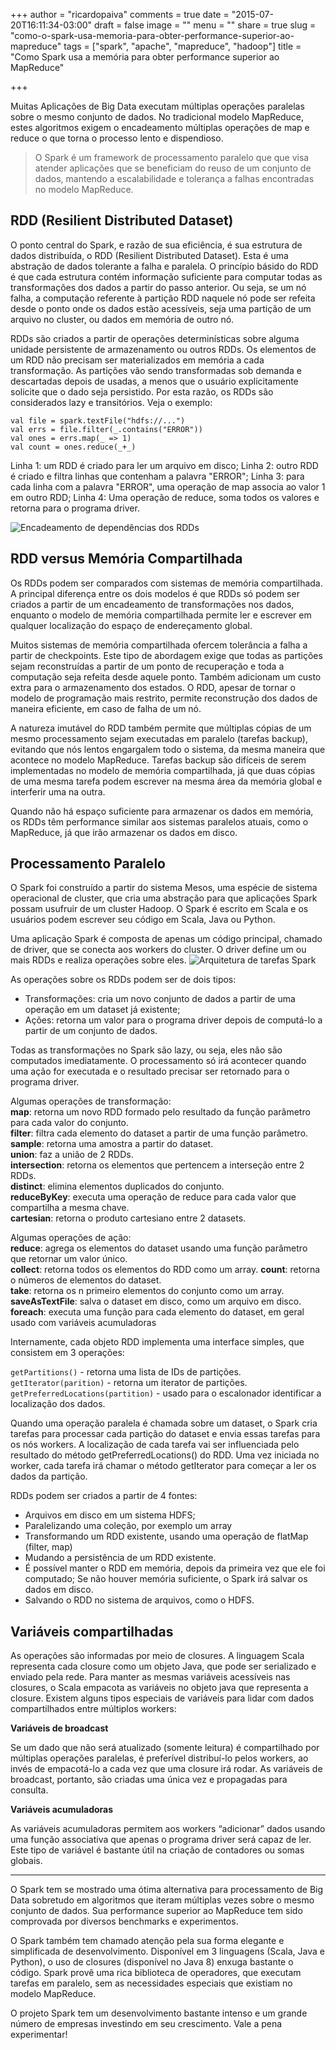 +++
author = "ricardopaiva"
comments = true
date = "2015-07-20T16:11:34-03:00"
draft = false
image = ""
menu = ""
share = true
slug = "como-o-spark-usa-memoria-para-obter-performance-superior-ao-mapreduce"
tags = ["spark", "apache", "mapreduce", "hadoop"]
title = "Como Spark usa a memória para obter performance superior ao MapReduce"

+++

Muitas Aplicações de Big Data executam múltiplas operações paralelas sobre o mesmo conjunto de dados. No tradicional modelo MapReduce, estes algoritmos exigem o encadeamento múltiplas operações de map e reduce o que torna o processo lento e dispendioso.

> O Spark é um framework de processamento paralelo que que visa atender
> aplicações que se beneficiam do reuso de um conjunto de dados,
> mantendo a escalabilidade e tolerança a falhas encontradas no modelo
> MapReduce.

RDD (Resilient Distributed Dataset)
-----------------------------------

O ponto central do Spark, e razão de sua eficiência, é sua estrutura de dados distribuída, o RDD (Resilient Distributed Dataset). Esta é uma abstração de dados tolerante a falha e paralela. O princípio básido do RDD é que cada estrutura contém informação suficiente para computar todas as transformações dos dados a partir do passo anterior. Ou seja, se um nó falha, a computação referente à partição RDD naquele nó pode ser refeita desde o ponto onde os dados estão acessíveis, seja uma partição de um arquivo no cluster, ou dados em memória de outro nó.

RDDs são criados a partir de operações determinísticas sobre alguma unidade persistente de armazenamento ou outros RDDs. Os elementos de um RDD não precisam ser materializados em memória a cada transformação. As partições vão sendo transformadas sob demanda e descartadas depois de usadas, a menos que o usuário explicitamente solicite que o dado seja persistido. Por esta razão, os RDDs são considerados lazy e transitórios. Veja o exemplo:

    val file = spark.textFile("hdfs://...")
    val errs = file.filter(_.contains("ERROR"))
    val ones = errs.map(_ => 1)
    val count = ones.reduce(_+_)

Linha 1: um RDD é criado para ler um arquivo em disco;
Linha 2: outro RDD é criado e filtra linhas que contenham a palavra "ERROR";
Linha 3: para cada linha com a palavra "ERROR", uma operação de map associa ao valor 1 em outro RDD;
Linha 4: Uma operação de reduce, soma todos os valores e retorna para o programa driver.

![Encadeamento de dependências dos RDDs](/images/posts/como_funciona_o_spark/spark_rdd.svg)

RDD versus Memória Compartilhada
--------------------------------

Os RDDs podem ser comparados com sistemas de memória compartilhada. A principal diferença entre os dois modelos é que RDDs só podem ser criados a partir de um encadeamento de transformações nos dados, enquanto o modelo de memória compartilhada permite ler e escrever em qualquer localização do espaço de endereçamento global.

Muitos sistemas de memória compartilhada ofercem tolerância a falha a partir de checkpoints. Este tipo de abordagem exige que todas as partições sejam reconstruídas a partir de um ponto de recuperação e toda a computação seja refeita desde aquele ponto. Também adicionam um custo extra para o armazenamento dos estados. O RDD, apesar de tornar o modelo de programação mais restrito, permite reconstrução dos dados de maneira eficiente, em caso de falha de um nó.

A natureza imutável do RDD também permite que múltiplas cópias de um mesmo processamento sejam executadas em paralelo (tarefas backup), evitando que nós lentos engargalem todo o sistema, da mesma maneira que acontece no modelo MapReduce. Tarefas backup são difíceis de serem implementadas no modelo de memória compartilhada, já que duas cópias de uma mesma tarefa podem escrever na mesma área da memória global e interferir uma na outra.

Quando não há espaço suficiente para armazenar os dados em memória, os RDDs têm performance similar aos sistemas paralelos atuais, como o MapReduce, já que irão armazenar os dados em disco.

Processamento Paralelo
----------------------

O Spark foi construído a partir do sistema Mesos, uma espécie de sistema operacional de cluster, que cria uma abstração para que aplicações Spark possam usufruir de um cluster Hadoop. O Spark é escrito em Scala e os usuários podem escrever seu código em Scala, Java ou Python.

Uma aplicação Spark é composta de apenas um código principal, chamado de driver, que se conecta aos workers do cluster. O driver define um ou mais RDDs e realiza operações sobre eles.
![Arquitetura de tarefas Spark](/images/posts/como_funciona_o_spark/spark_workers.png)

As operações sobre os RDDs podem ser de dois tipos:

 - Transformações: cria um novo conjunto de dados a partir de uma
   operação em um dataset já existente;
 - Ações: retorna um valor para o programa driver depois de
   computá-lo a partir de um conjunto de dados.

Todas as transformações no Spark são lazy, ou seja, eles não são computados imediatamente. O processamento só irá acontecer quando uma ação for executada e o resultado precisar ser retornado para o programa driver.

Algumas operações de transformação:<br/>
**map**: retorna um novo RDD formado pelo resultado da função parâmetro para cada valor do conjunto.<br/>
**filter**: filtra cada elemento do dataset a partir de uma função parâmetro.<br/>
**sample**: retorna uma amostra a partir do dataset.<br/>
**union**: faz a união de 2 RDDs.<br/>
**intersection**: retorna os elementos que pertencem a interseção entre 2 RDDs.<br/>
**distinct**: elimina elementos duplicados do conjunto.<br/>
**reduceByKey**: executa uma operação de reduce para cada valor que compartilha a mesma chave.<br/>
**cartesian**: retorna o produto cartesiano entre 2 datasets.<br/>

Algumas operações de ação:<br/>
**reduce**: agrega os elementos do dataset usando uma função parâmetro que retornar um valor único.<br/>
**collect**: retorna todos os elementos do RDD como um array.
**count**: retorna o números de elementos do dataset.<br/>
**take**: retorna os n primeiro elementos do conjunto como um array.<br/>
**saveAsTextFile**: salva o dataset em disco, como um arquivo em disco.<br/>
**foreach**: executa uma função para cada elemento do dataset, em geral usado com variáveis acumuladoras<br/>

Internamente, cada objeto RDD implementa uma interface simples, que consistem em 3 operações:

`getPartitions()` - retorna uma lista de IDs de partições.<br/>
`getIterator(parition)` - retorna um iterator de partições.<br/>
`getPreferredLocations(partition)` - usado para o escalonador identificar a localização dos dados.

Quando uma operação paralela é chamada sobre um dataset, o Spark cria tarefas para processar cada partição do dataset e envia essas tarefas para os nós workers. A localização de cada tarefa vai ser influenciada pelo resultado do método getPreferredLocations() do RDD. Uma vez iniciada no worker, cada tarefa irá chamar o método getIterator para começar a ler os dados da partição.

RDDs podem ser criados a partir de 4 fontes:

 - Arquivos em disco em um sistema HDFS;
 - Paralelizando uma coleção, por exemplo um array
 - Transformando um RDD existente, usando uma operação de flatMap (filter, map)
 - Mudando a persistência de um RDD existente.
  - É possível manter o RDD em memória, depois da primeira vez que ele foi computado; Se não houver memória suficiente, o Spark irá salvar os dados em disco.
  - Salvando o RDD no sistema de arquivos, como o
   HDFS.

Variáveis compartilhadas
------------------------

As operações são informadas por meio de closures. A linguagem Scala representa cada closure como um objeto Java, que pode ser serializado e enviado pela rede. Para manter as mesmas variáveis acessíveis nas closures, o Scala empacota as variáveis no objeto java que representa a closure. Existem alguns tipos especiais de variáveis para lidar com dados compartilhados entre múltiplos workers:

**Variáveis de broadcast**

Se um dado que não será atualizado (somente leitura) é compartilhado por múltiplas operações paralelas, é preferível distribuí-lo pelos workers, ao invés de empacotá-lo a cada vez que uma closure irá rodar. As variáveis de broadcast, portanto, são criadas uma única vez e propagadas para consulta.

**Variáveis acumuladoras**

As variáveis acumuladoras permitem aos workers “adicionar” dados usando uma função associativa que apenas o programa driver será capaz de ler. Este tipo de variável é bastante útil na criação de contadores ou somas globais.

* * *

O Spark tem se mostrado uma ótima alternativa para processamento de Big Data sobretudo em algoritmos que iteram múltiplas vezes sobre o mesmo conjunto de dados. Sua performance superior ao MapReduce tem sido comprovada por diversos benchmarks e experimentos.

O Spark também tem chamado atenção pela sua forma elegante e simplificada de desenvolvimento. Disponível em 3 linguagens (Scala, Java e Python), o uso de closures (disponível no Java 8) enxuga bastante o código. Spark provê uma rica biblioteca de operadores, que executam tarefas em paralelo, sem as necessidades especiais que existiam no modelo MapReduce.

O projeto Spark tem um desenvolvimento bastante intenso e um grande número de empresas investindo em seu crescimento. Vale a pena experimentar!
